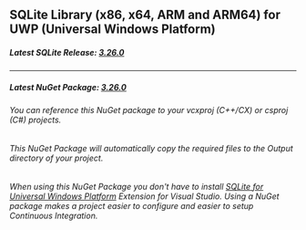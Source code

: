 ## SQLite Library (x86, x64, ARM and ARM64) for UWP (Universal Windows Platform)

##### Latest SQLite Release: [3.26.0](https://www.sqlite.org/chronology.html)

------
##### Latest NuGet Package: [3.26.0](https://www.nuget.org/packages/SQLite.Universal/)
###### You can reference this NuGet package to your vcxproj (C++/CX) or csproj (C#) projects.
###### This NuGet Package will automatically copy the required files to the Output directory of your project.

###### When using this NuGet Package you don't have to install [SQLite for Universal Windows Platform](https://marketplace.visualstudio.com/items?itemName=SQLiteDevelopmentTeam.SQLiteforUniversalWindowsPlatform#qna) Extension for Visual Studio. Using a NuGet package makes a project easier to configure and easier to setup Continuous Integration.
